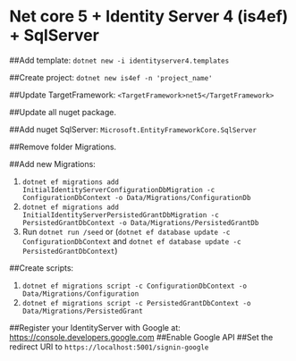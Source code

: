﻿Net core 5 + Identity Server 4 (is4ef) + SqlServer
=========================

##Add template: `dotnet new -i identityserver4.templates`

##Create project: `dotnet new is4ef -n 'project_name'`

##Update TargetFramework: `<TargetFramework>net5</TargetFramework>`

##Update all nuget package.

##Add nuget SqlServer: `Microsoft.EntityFrameworkCore.SqlServer`

##Remove folder Migrations.

##Add new Migrations:
1. `dotnet ef migrations add InitialIdentityServerConfigurationDbMigration -c ConfigurationDbContext -o Data/Migrations/ConfigurationDb`
2. `dotnet ef migrations add InitialIdentityServerPersistedGrantDbMigration -c PersistedGrantDbContext -o Data/Migrations/PersistedGrantDb`
3. Run `dotnet run /seed` or (`dotnet ef database update -c ConfigurationDbContext` and `dotnet ef database update -c PersistedGrantDbContext`)

##Create scripts:
1. `dotnet ef migrations script -c ConfigurationDbContext -o Data/Migrations/Configuration`
2. `dotnet ef migrations script -c PersistedGrantDbContext -o Data/Migrations/PersistedGrant`

##Register your IdentityServer with Google at: <https://console.developers.google.com>
##Enable Google API
##Set the redirect URI to `https://localhost:5001/signin-google`